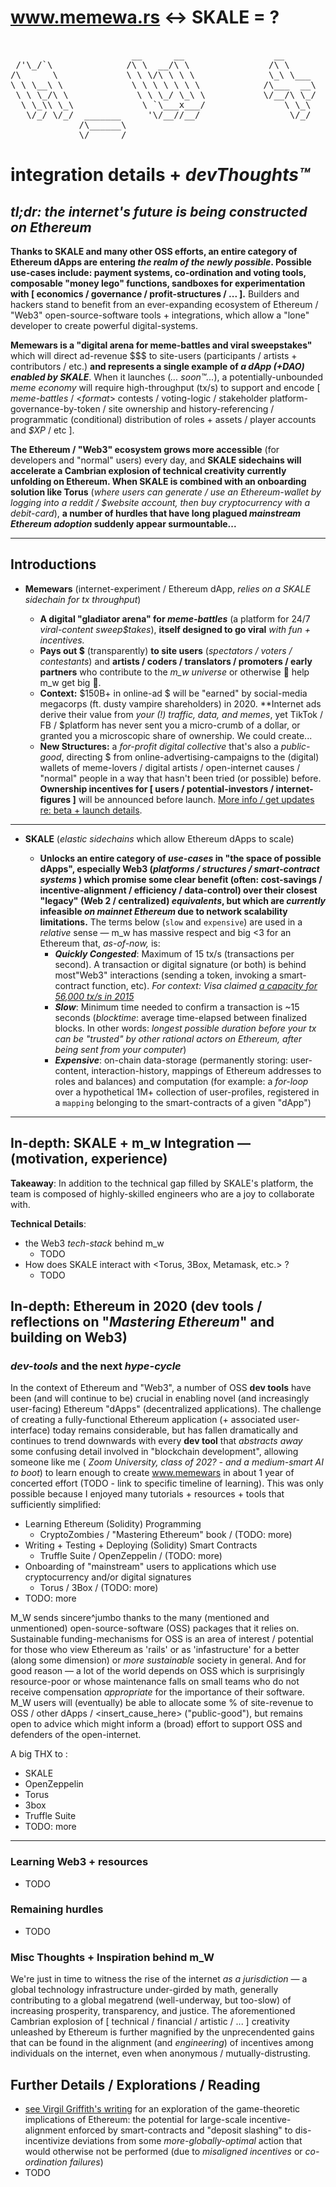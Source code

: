 # www.memewa.rs <-> SKALE = ?
<pre>                           
                       __      __                 __                  ____        __  __      ______      __         ____                                          _    
 /'\_/`\              /\ \  __/\ \               /\ \                /\  _`\     /\ \/\ \    /\  _  \    /\ \       /\  _`\                _______               /'_`\  
/\      \             \ \ \/\ \ \ \              \_\ \___            \ \,\L\_\   \ \ \/'/'   \ \ \L\ \   \ \ \      \ \ \L\_\             /\______\             /\_\/\`\
\ \ \__\ \             \ \ \ \ \ \ \            /\___  __\            \/_\__ \    \ \ , <     \ \  __ \   \ \ \  __  \ \  _\L             \/______/_            \/_//'/'
 \ \ \_/\ \             \ \ \_/ \_\ \           \/__/\ \_/              /\ \L\ \   \ \ \\`\    \ \ \/\ \   \ \ \L\ \  \ \ \L\ \             /\______\              /\_\ 
  \ \_\\ \_\             \ `\___x___/               \ \_\               \ `\____\   \ \_\ \_\   \ \_\ \_\   \ \____/   \ \____/             \/______/              \/\_\
   \/_/ \/_/  _______     '\/__//__/                 \/_/                \/_____/    \/_/\/_/    \/_/\/_/    \/___/     \/___/                                      \/_/
             /\______\                                                                                                                                                  
             \/______/
</pre>
# integration details  +  *devThoughts™*

***tl;dr:** the internet's future is being constructed on Ethereum*
---

**Thanks to SKALE and many other OSS efforts, an entire category of Ethereum dApps are entering *the realm of the newly possible*. Possible use-cases include: payment systems, co-ordination and voting tools,  composable "money lego"  functions,  sandboxes for experimentation with [ economics / governance / profit-structures / ... ].**  Builders and hackers stand to benefit from an ever-expanding ecosystem of Ethereum / "Web3" open-source-software tools + integrations, which allow a "lone" developer to create powerful digital-systems.
  
**Memewars is a "digital arena for meme-battles and viral sweepstakes"** which will direct ad-revenue $$$ to site-users  (participants / artists + contributors / etc.) **and represents a single example of *a dApp (+DAO) enabled by SKALE***. When it launches (*... soon™...*), a potentially-unbounded *meme economy* will require high-throughput (tx/s) to support and encode [ *meme-battles* / <_format_> contests / voting-logic / stakeholder platform-governance-by-token / site ownership and history-referencing / programmatic (conditional) distribution of roles + assets / player accounts and *$XP* / etc ].

**The Ethereum / "Web3" ecosystem grows more accessible** (for developers and "normal" users) every day, and **SKALE sidechains will accelerate a Cambrian explosion of technical creativity currently unfolding on Ethereum. When SKALE is combined with an onboarding solution like Torus** (*where users can generate / use an Ethereum-wallet by logging into a reddit / $website account, then buy cryptocurrency with a debit-card*), **a number of hurdles that have long plagued *mainstream Ethereum adoption*  suddenly appear surmountable...**

---
**Introductions**
---
- 	**Memewars** (internet-experiment / Ethereum dApp, *relies on a SKALE sidechain for tx throughput*) 

	-  **A digital "gladiator arena" for *meme-battles*** (a platform for 24/7 *viral-content sweep$takes*), **itself designed to go viral** *with fun + incentives.*
	- **Pays out $** (transparently) **to site users** (*spectators / voters / contestants*) and **artists / coders / translators / promoters / early partners** who contribute to the *m_w universe* or otherwise 🚀 help m_w get big  🚀. 
	- **Context:** $150B+ in online-ad $ will be "earned" by social-media megacorps (ft. dusty vampire shareholders) in 2020. **Internet ads derive their value from *your (!) traffic, data, and memes*, yet TikTok / FB / $platform has never sent you a micro-crumb of a dollar, or granted you a microscopic share of ownership. We could create...
    - **New Structures:** a *for-profit digital collective* that's also a *public-good*, directing $ from online-advertising-campaigns to the (digital) wallets of meme-lovers / digital artists / open-internet causes / "normal" people in a way that hasn't been tried (or possible) before. **Ownership incentives for [ users / potential-investors / internet-figures ]** will be announced before launch.  [More info / get updates re: beta + launch details](https://trello.com/b/gLY2a5Zc/wwwmemewars).

---

- **SKALE** (*elastic* *sidechains* which allow Ethereum dApps to scale)

	-  **Unlocks an entire category of *use-cases* in "the space of possible dApps", especially Web3 (*platforms / structures / smart-contract systems* ) which promise some clear benefit (often: cost-savings / incentive-alignment / efficiency / data-control) over their closest "legacy" (Web 2 / centralized) *equivalents*, but which are *currently* infeasible *on mainnet Ethereum* due to network scalability limitations.** The terms below (`slow` and `expensive`) are used in a *relative* sense — m_w has massive respect and big <3 for an Ethereum that, *as-of-now,* is:
		-   ***Quickly Congested***: Maximum of 15  tx/s (transactions per second). A transaction or digital signature (or both) is behind most"Web3" interactions (sending a token, invoking a smart-contract function, etc).   *For context: Visa claimed [a capacity for 56,000 tx/s in 2015](https://usa.visa.com/dam/VCOM/download/corporate/media/visa-fact-sheet-Jun2015.pdf)*
		-   ***Slow***: Minimum time needed to confirm a transaction is ~15 seconds (*blocktime*: average time-elapsed between finalized blocks. In other words: *longest possible duration before your tx can be "trusted" by other rational actors on Ethereum, after being sent from your computer*)	 
		- ***Expensive***: on-chain data-storage (permanently storing: user-content, interaction-history, mappings of Ethereum addresses to roles and balances) and computation (for example: a *for-loop* over a hypothetical 1M+ collection of user-profiles, registered in a `mapping` belonging to the smart-contracts of a given "dApp") 

---

## In-depth: SKALE + m_w Integration — (motivation, experience) 

**Takeaway**: In addition to the technical gap filled by SKALE's platform, the team is composed of highly-skilled engineers who are a joy to collaborate with.  

**Technical Details**:
- the Web3 *tech-stack* behind m_w
	- TODO
- How does SKALE interact with <Torus, 3Box, Metamask, etc.> ?
	- TODO 

## In-depth: Ethereum in 2020 (dev tools / reflections on "*Mastering Ethereum*" and building on Web3)

### *dev-tools* and the next *hype-cycle*
In the context of Ethereum and "Web3", a number of OSS **dev tools** have been (and will continue to be) crucial in enabling novel (and increasingly user-facing) Ethereum "dApps" (decentralized applications). The challenge of creating a fully-functional Ethereum application (+ associated user-interface) today remains considerable, but has fallen dramatically and continues to trend downwards with every **dev tool** that *abstracts away* some confusing detail involved in "blockchain development", allowing someone like me ( *Zoom University, class of 202? - and a medium-smart AI to boot*) to learn enough to create www.memewars in about 1 year of concerted effort (TODO - link to specific timeline of learning). This was only possible because I enjoyed many tutorials + resources + tools that sufficiently simplified:

- Learning Ethereum (Solidity) Programming
	-  CryptoZombies / "Mastering Ethereum" book / (TODO: more)
 - Writing + Testing + Deploying (Solidity) Smart Contracts 
	 - Truffle Suite / OpenZeppelin / (TODO: more)
 - Onboarding of "mainstream" users to applications which use cryptocurrency and/or digital signatures 
	 - Torus / 3Box / (TODO: more)
- TODO: more

M_W sends sincere^jumbo thanks to the many (mentioned and unmentioned) open-source-software (OSS) packages that it relies on. Sustainable funding-mechanisms for OSS  is an area of interest / potential for those who view Ethereum as 'rails' or as 'infastructure' for a better (along some dimension) or *more sustainable* society in general. And for good reason — a lot of the world depends on OSS which is surprisingly resource-poor or whose maintenance falls on small teams who do not receive compensation *appropriate* for the importance of their software. M_W users will (eventually) be able to allocate some % of site-revenue to OSS / other dApps / <insert_cause_here> ("public-good"), but remains open to advice which might inform a (broad) effort to support OSS and defenders of the open-internet.

A big THX to :
  - SKALE
  - OpenZeppelin
  - Torus 
  - 3box
  - Truffle Suite
  - TODO: more
---


### Learning Web3 + resources 
- TODO


### Remaining hurdles 
- TODO

### Misc Thoughts + Inspiration behind m_W

We're just in time to witness the rise of the internet *as a jurisdiction* — a global technology infrastructure under-girded by math, generally contributing to a global megatrend (well-underway, but too-slow) of increasing prosperity, transparency, and justice. The aforementioned Cambrian explosion of [ technical / financial / artistic / ... ] creativity unleashed by Ethereum is further magnified  by the unprecendented gains that can be found in the alignment (and *engineering*) of incentives among individuals on the internet, even when anonymous / mutually-distrusting.

## Further Details / Explorations / Reading

-  [see Virgil Griffith's writing](https://medium.com/@virgilgr/ethereum-is-game-changing-technology-literally-d67e01a01cf8) for an exploration of the game-theoretic implications of Ethereum: the potential for large-scale incentive-alignment enforced by smart-contracts and "deposit slashing" to dis-incentivize deviations from some *more-globally-optimal* action that would otherwise not be performed (due to *misaligned incentives* or *co-ordination failures*)
- TODO
